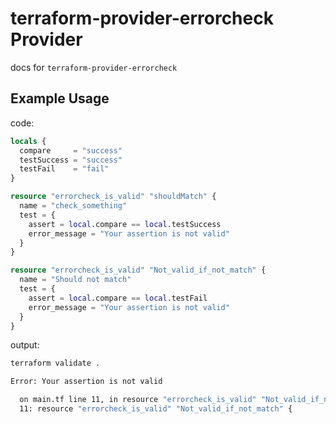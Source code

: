 # terraform-provider-errorcheck Provider
docs for `terraform-provider-errorcheck`

## Example Usage

code:
```terraform
locals {
  compare     = "success"
  testSuccess = "success"
  testFail    = "fail"
}

resource "errorcheck_is_valid" "shouldMatch" {
  name = "check_something"
  test = {
    assert = local.compare == local.testSuccess
    error_message = "Your assertion is not valid"
  }
}

resource "errorcheck_is_valid" "Not_valid_if_not_match" {
  name = "Should not match"
  test = {
    assert = local.compare == local.testFail
    error_message = "Your assertion is not valid"
  }
}

```

output:

```bash
terraform validate .

Error: Your assertion is not valid

  on main.tf line 11, in resource "errorcheck_is_valid" "Not_valid_if_not_match":
  11: resource "errorcheck_is_valid" "Not_valid_if_not_match" {
```
